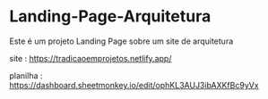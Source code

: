 # Landing-Page-Arquitetura
Este é um projeto Landing Page sobre um site de arquitetura

site : https://tradicaoemprojetos.netlify.app/

planilha : https://dashboard.sheetmonkey.io/edit/ophKL3AUJ3ibAXKfBc9yVx
